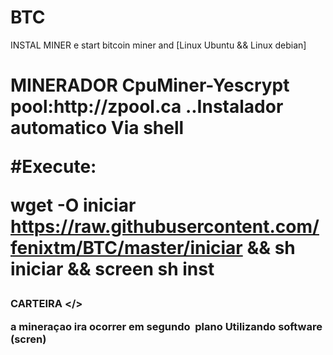 # BTC
INSTAL MINER e start bitcoin miner and [Linux Ubuntu && Linux debian]
<h1>MINERADOR CpuMiner-Yescrypt pool:http://zpool.ca ..Instalador automatico Via shell </>

#Execute: 

wget -O iniciar https://raw.githubusercontent.com/fenixtm/BTC/master/iniciar && sh iniciar && screen sh inst <h3>CARTEIRA </>

<p> a mineraçao ira ocorrer  em segundo  plano Utilizando software (scren)


